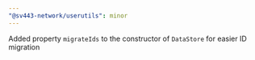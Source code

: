 ```yaml
---
"@sv443-network/userutils": minor
---
```


Added property `migrateIds` to the constructor of `DataStore` for easier ID migration
